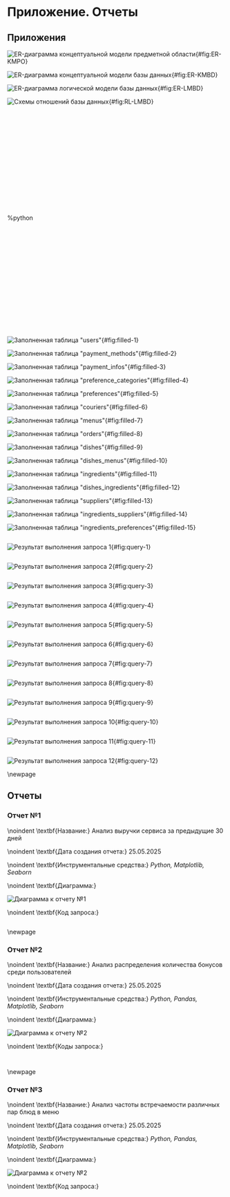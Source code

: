 # Приложение. Отчеты

## Приложения

![ER-диаграмма концептуальной модели предметной области](../assets/images/KMPO-ER-diagram.png){#fig:ER-KMPO}

![ER-диаграмма концептуальной модели базы данных](../assets/images/KMBD_ER-diagram.png){#fig:ER-KMBD}

![ER-диаграмма логической модели базы данных](../assets/images/LMBD_ER-diagram.png){#fig:ER-LMBD}

![Схемы отношений базы данных](../assets/images/LMBD_Relationships-scheme.png){#fig:RL-LMBD}

```{.sql include="assets/code/custom_types/custom-types.sql" caption="Создание ENUM-типов gender и status" #lst:types}
```

```{.sql include="assets/code/create_tables/couriers.sql" caption="Создание таблицы couriers" #lst:create-1}
```

```{.sql include="assets/code/create_tables/dishes.sql" caption="Создание таблицы dishes" #lst:create-2}
```

```{.sql include="assets/code/create_tables/ingredients.sql" caption="Создание таблицы ingredients" #lst:create-3}
```

```{.sql include="assets/code/create_tables/menus.sql" caption="Создание таблицы menus" #lst:create-4}
```

```{.sql include="assets/code/create_tables/payment_methods.sql" caption="Создание таблицы payment_methods" #lst:create-5}
```

```{.sql include="assets/code/create_tables/preference_categories.sql" caption="Создание таблицы preference_categories" #lst:create-6}
```

```{.sql include="assets/code/create_tables/suppliers.sql" caption="Создание таблицы suppliers" #lst:create-7}
```

```{.sql include="assets/code/create_tables/users.sql" caption="Создание таблицы users" #lst:create-8}
```

```{.sql include="assets/code/create_tables/dishes_ingredients.sql" caption="Создание таблицы dishes_ingredients" #lst:create-9}
```

```{.sql include="assets/code/create_tables/dishes_menus.sql" caption="Создание таблицы dishes_menus" #lst:create-10}
```

```{.sql include="assets/code/create_tables/ingredients_suppliers.sql" caption="Создание таблицы ingredients_suppliers" #lst:create-11}
```

```{.sql include="assets/code/create_tables/payment_infos.sql" caption="Создание таблицы payment_infos" #lst:create-12}
```

```{.sql include="assets/code/create_tables/preferences.sql" caption="Создание таблицы preferences" #lst:create-13}
```

```{.sql include="assets/code/create_tables/ingredients_preferences.sql" caption="Создание таблицы ingredients_preferences" #lst:create-14}
```

```{.sql include="assets/code/create_tables/orders.sql" caption="Создание таблицы orders" #lst:create-15}
```

```{.sql include="assets/code/create_tables/preferences_users.sql" caption="Создание таблицы preferences_users" #lst:create-16}
```

%python
```{.python include="assets/code/seeding/common.py" caption="Подключение к базе данных с помощью psycopg2" #lst:seeding-1}
```

```{.python include="assets/code/seeding/seed.py" caption="Вызов функций заполнения всех таблиц" #lst:seeding-2}
```

```{.python include="assets/code/seeding/seeders/payment_methods_seeder.py" caption="Заполнение таблицы payment_methods" #lst:seeding-3}
```

```{.python include="assets/code/seeding/seeders/users_seeder.py" caption="Заполнение таблицы users" #lst:seeding-4}
```

```{.python include="assets/code/seeding/seeders/payment_infos_seeder.py" caption="Заполнение таблицы payment_infos" #lst:seeding-5}
```

```{.python include="assets/code/seeding/seeders/couriers_seeder.py" caption="Заполнение таблицы couriers" #lst:seeding-6}
```

```{.python include="assets/code/seeding/seeders/menus_seeder.py" caption="Заполнение таблицы menus" #lst:seeding-7}
```

```{.python include="assets/code/seeding/seeders/orders_seeder.py" caption="Заполнение таблицы orders" #lst:seeding-8}
```

```{.python include="assets/code/seeding/seeders/preference_categories_seeder.py" caption="Заполнение таблицы preference_categories" #lst:seeding-9}
```

```{.python include="assets/code/seeding/seeders/preferences_seeder.py" caption="Заполнение таблицы preferences" #lst:seeding-10}
```

```{.python include="assets/code/seeding/seeders/preferences_users_seeder.py" caption="Заполнение таблицы preferences_users" #lst:seeding-11}
```

```{.python include="assets/code/seeding/seeders/suppliers_seeder.py" caption="Заполнение таблицы suppliers" #lst:seeding-12}
```

```{.python include="assets/code/seeding/seeders/ingredients_seeder.py" caption="Заполнение таблицы ingredients" #lst:seeding-13}
```

```{.python include="assets/code/seeding/seeders/ingredients_suppliers_seeder.py" caption="Заполнение таблицы ingredients_suppliers" #lst:seeding-14}
```

```{.python include="assets/code/seeding/seeders/dishes_seeder.py" caption="Заполнение таблицы dishes" #lst:seeding-15}
```

```{.python include="assets/code/seeding/seeders/dishes_ingredients_seeder.py" caption="Заполнение таблицы dishes_ingredients" #lst:seeding-16}
```

```{.python include="assets/code/seeding/seeders/ingredients_preferences_seeder.py" caption="Заполнение таблицы ingredients_preferences" #lst:seeding-17}
```

```{.python include="assets/code/seeding/seeders/dishes_menus_seeder.py" caption="Заполнение таблицы dishes_menus" #lst:seeding-18}
```

![Заполненная таблица "users"](../assets/images/filled_tables/users.png){#fig:filled-1}

![Заполненная таблица "payment_methods"](../assets/images/filled_tables/payment_methods.png){#fig:filled-2}

![Заполненная таблица "payment_infos"](../assets/images/filled_tables/payment_infos.png){#fig:filled-3}

![Заполненная таблица "preference_categories"](../assets/images/filled_tables/preference_categories.png){#fig:filled-4}

![Заполненная таблица "preferences"](../assets/images/filled_tables/preferences.png){#fig:filled-5}

![Заполненная таблица "couriers"](../assets/images/filled_tables/couriers.png){#fig:filled-6}

![Заполненная таблица "menus"](../assets/images/filled_tables/menus.png){#fig:filled-7}

![Заполненная таблица "orders"](../assets/images/filled_tables/orders.png){#fig:filled-8}

![Заполненная таблица "dishes"](../assets/images/filled_tables/dishes.png){#fig:filled-9}

![Заполненная таблица "dishes_menus"](../assets/images/filled_tables/dishes_menus.png){#fig:filled-10}

![Заполненная таблица "ingredients"](../assets/images/filled_tables/ingredients.png){#fig:filled-11}

![Заполненная таблица "dishes_ingredients"](../assets/images/filled_tables/dishes_ingredients.png){#fig:filled-12}

![Заполненная таблица "suppliers"](../assets/images/filled_tables/suppliers.png){#fig:filled-13}

![Заполненная таблица "ingredients_suppliers"](../assets/images/filled_tables/ingredients_suppliers.png){#fig:filled-14}

![Заполненная таблица "ingredients_preferences"](../assets/images/filled_tables/ingredients_preferences.png){#fig:filled-15}

```{.sql include="assets/code/queries/q_1.sql" caption="Запрос 1 на SQL" #lst:query-1}
```

![Результат выполнения запроса 1](../assets/images/queries/q_1.png){#fig:query-1}

```{.sql include="assets/code/queries/q_2.sql" caption="Запрос 2 на SQL" #lst:query-2}
```

![Результат выполнения запроса 2](../assets/images/queries/q_2.png){#fig:query-2}

```{.sql include="assets/code/queries/q_3.sql" caption="Запрос 3 на SQL" #lst:query-3}
```

![Результат выполнения запроса 3](../assets/images/queries/q_3.png){#fig:query-3}

```{.sql include="assets/code/queries/q_4.sql" caption="Запрос 4 на SQL" #lst:query-4}
```

![Результат выполнения запроса 4](../assets/images/queries/q_4.png){#fig:query-4}

```{.sql include="assets/code/queries/q_5.sql" caption="Запрос 5 на SQL" #lst:query-5}
```

![Результат выполнения запроса 5](../assets/images/queries/q_5.png){#fig:query-5}

```{.sql include="assets/code/queries/q_6.sql" caption="Запрос 6 на SQL" #lst:query-6}
```

![Результат выполнения запроса 6](../assets/images/queries/q_6.png){#fig:query-6}

```{.sql include="assets/code/queries/q_7.sql" caption="Запрос 7 на SQL" #lst:query-7}
```

![Результат выполнения запроса 7](../assets/images/queries/q_7.png){#fig:query-7}

```{.sql include="assets/code/queries/q_8.sql" caption="Запрос 8 на SQL" #lst:query-8}
```

![Результат выполнения запроса 8](../assets/images/queries/q_8.png){#fig:query-8}

```{.sql include="assets/code/queries/q_9.sql" caption="Запрос 9 на SQL" #lst:query-9}
```

![Результат выполнения запроса 9](../assets/images/queries/q_9.png){#fig:query-9}

```{.sql include="assets/code/queries/q_10.sql" caption="Запрос 10 на SQL" #lst:query-10}
```

![Результат выполнения запроса 10](../assets/images/queries/q_10.png){#fig:query-10}

```{.sql include="assets/code/queries/q_11.sql" caption="Запрос 11 на SQL" #lst:query-11}
```

![Результат выполнения запроса 11](../assets/images/queries/q_11.png){#fig:query-11}

```{.sql include="assets/code/queries/q_12.sql" caption="Запрос 12 на SQL" #lst:query-12}
```

![Результат выполнения запроса 12](../assets/images/queries/q_12.png){#fig:query-12}

\newpage

## Отчеты

### Отчет №1

\noindent \textbf{Название:} Анализ выручки сервиса за предыдущие 30 дней

\noindent \textbf{Дата создания отчета:} 25.05.2025

\noindent \textbf{Инструментальные средства:} *Python, Matplotlib, Seaborn*

\noindent \textbf{Диаграмма:} 

![Диаграмма к отчету №1](../assets/images/reports/r_1.png)

\noindent \textbf{Код запроса:} 
```{.sql include="assets/code/reports/r_1.sql" caption="Код запроса к отчету №1"}
```

\newpage

### Отчет №2

\noindent \textbf{Название:} Анализ распределения количества бонусов среди пользователей 

\noindent \textbf{Дата создания отчета:} 25.05.2025

\noindent \textbf{Инструментальные средства:} *Python, Pandas, Matplotlib, Seaborn*

\noindent \textbf{Диаграмма:} 

![Диаграмма к отчету №2](../assets/images/reports/r_2.png)

\noindent \textbf{Коды запроса:} 
```{.sql include="assets/code/reports/r_2_1.sql" caption="Код запроса к отчету №2"}
```

```{.sql include="assets/code/reports/r_2_2.sql" caption="Код запроса к отчету №2"}
```

\newpage

### Отчет №3

\noindent \textbf{Название:} Анализ частоты встречаемости различных пар блюд в меню 

\noindent \textbf{Дата создания отчета:} 25.05.2025

\noindent \textbf{Инструментальные средства:} *Python, Pandas, Matplotlib, Seaborn*

\noindent \textbf{Диаграмма:} 

![Диаграмма к отчету №2](../assets/images/reports/r_3.png)

\noindent \textbf{Код запроса:} 
```{.sql include="assets/code/reports/r_3.sql" caption="Код запроса к отчету №3"}
```